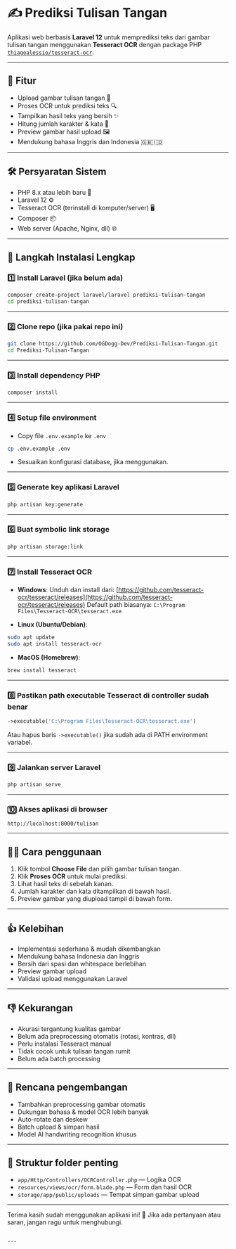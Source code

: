 # ✍️ Prediksi Tulisan Tangan

Aplikasi web berbasis **Laravel 12** untuk memprediksi teks dari gambar tulisan tangan menggunakan **Tesseract OCR** dengan package PHP [`thiagoalessio/tesseract-ocr`](https://github.com/thiagoalessio/tesseract-ocr-for-php).

---

## 🚀 Fitur

- Upload gambar tulisan tangan 📸
- Proses OCR untuk prediksi teks 🔍
- Tampilkan hasil teks yang bersih ✨
- Hitung jumlah karakter & kata 🔢
- Preview gambar hasil upload 🖼️
- Mendukung bahasa Inggris dan Indonesia 🇬🇧🇮🇩

---

## 🛠️ Persyaratan Sistem

- PHP 8.x atau lebih baru 🐘
- Laravel 12 ⚙️
- Tesseract OCR (terinstall di komputer/server) 🖥️
- Composer 📦
- Web server (Apache, Nginx, dll) 🌐

---

## 📝 Langkah Instalasi Lengkap

### 1️⃣ Install Laravel (jika belum ada)

```bash
composer create-project laravel/laravel prediksi-tulisan-tangan
cd prediksi-tulisan-tangan
````

---

### 2️⃣ Clone repo (jika pakai repo ini)

```bash
git clone https://github.com/OGDogg-Dev/Prediksi-Tulisan-Tangan.git
cd Prediksi-Tulisan-Tangan
```

---

### 3️⃣ Install dependency PHP

```bash
composer install
```

---

### 4️⃣ Setup file environment

* Copy file `.env.example` ke `.env`

```bash
cp .env.example .env
```

* Sesuaikan konfigurasi database, jika menggunakan.

---

### 5️⃣ Generate key aplikasi Laravel

```bash
php artisan key:generate
```

---

### 6️⃣ Buat symbolic link storage

```bash
php artisan storage:link
```

---

### 7️⃣ Install Tesseract OCR

* **Windows**:
  Unduh dan install dari:
  [https://github.com/tesseract-ocr/tesseract/releases](https://github.com/tesseract-ocr/tesseract/releases)
  Default path biasanya:
  `C:\Program Files\Tesseract-OCR\tesseract.exe`

* **Linux (Ubuntu/Debian)**:

```bash
sudo apt update
sudo apt install tesseract-ocr
```

* **MacOS (Homebrew)**:

```bash
brew install tesseract
```

---

### 8️⃣ Pastikan path executable Tesseract di controller sudah benar

```php
->executable('C:\Program Files\Tesseract-OCR\tesseract.exe')
```

Atau hapus baris `->executable()` jika sudah ada di PATH environment variabel.

---

### 9️⃣ Jalankan server Laravel

```bash
php artisan serve
```

---

### 🔟 Akses aplikasi di browser

```
http://localhost:8000/tulisan
```

---

## 🧑‍💻 Cara penggunaan

1. Klik tombol **Choose File** dan pilih gambar tulisan tangan.
2. Klik **Proses OCR** untuk mulai prediksi.
3. Lihat hasil teks di sebelah kanan.
4. Jumlah karakter dan kata ditampilkan di bawah hasil.
5. Preview gambar yang diupload tampil di bawah form.

---

## 👍 Kelebihan

* Implementasi sederhana & mudah dikembangkan
* Mendukung bahasa Indonesia dan Inggris
* Bersih dari spasi dan whitespace berlebihan
* Preview gambar upload
* Validasi upload menggunakan Laravel

---

## 👎 Kekurangan

* Akurasi tergantung kualitas gambar
* Belum ada preprocessing otomatis (rotasi, kontras, dll)
* Perlu instalasi Tesseract manual
* Tidak cocok untuk tulisan tangan rumit
* Belum ada batch processing

---

## 🔮 Rencana pengembangan

* Tambahkan preprocessing gambar otomatis
* Dukungan bahasa & model OCR lebih banyak
* Auto-rotate dan deskew
* Batch upload & simpan hasil
* Model AI handwriting recognition khusus

---

## 📂 Struktur folder penting

* `app/Http/Controllers/OCRController.php` — Logika OCR
* `resources/views/ocr/form.blade.php` — Form dan hasil OCR
* `storage/app/public/uploads` — Tempat simpan gambar upload

---

Terima kasih sudah menggunakan aplikasi ini! 🙏
Jika ada pertanyaan atau saran, jangan ragu untuk menghubungi.

```

---


```
